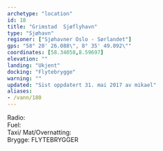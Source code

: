 ```yaml
---
archetype: "location"
id: 18
title: "Grimstad  Sjøflyhavn"
type: "Sjøhavn"
regioner: ["Sjøhavner Oslo - Sørlandet"]
gps: "58° 20' 26.088\", 8° 35' 49.092\""
coordinates: [58.34058,8.59697]
elevation: ""
landing: "Ukjent"
docking: "Flytebrygge"
warning: ""
updated: "Sist oppdatert 31. mai 2017 av mikael"
aliases:
- /vann/180
---
```


Radio:\
Fuel:\
Taxi/ Mat/Overnatting:\
Brygge: FLYTEBRYGGER
